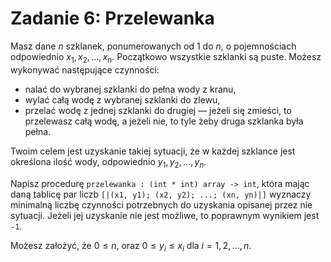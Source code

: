 # Zadanie 6: Przelewanka

Masz dane $n$ szklanek, ponumerowanych od $1$ do $n$, o pojemnościach odpowiednio $x_1, x_2, \ldots, x_n$.  Początkowo wszystkie szklanki są puste. Możesz wykonywać następujące czynności:

- nalać do wybranej szklanki do pełna wody z kranu, 
- wylać całą wodę z wybranej szklanki do zlewu, 
- przelać wodę z jednej szklanki do drugiej — jeżeli się zmieści, to przelewasz całą wodę, a jeżeli nie, to tyle żeby druga szklanka była pełna.

Twoim celem jest uzyskanie takiej sytuacji, że w każdej szklance jest określona ilość wody, odpowiednio $y_1, y_2, \ldots, y_n$. 

Napisz procedurę `przelewanka : (int * int) array -> int`, która mając daną tablicę par liczb `[|(x1, y1); (x2, y2); ...; (xn, yn)|]` wyznaczy minimalną liczbę czynności potrzebnych do uzyskania opisanej przez nie sytuacji. Jeżeli jej uzyskanie nie jest możliwe, to poprawnym wynikiem jest `-1`. 

Możesz założyć, że $0 \leq n$, oraz $0 \leq y_i \leq x_i$ dla $i = 1, 2, \ldots, n$.

